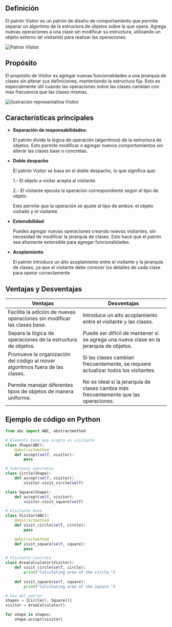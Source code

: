 ## Definición

El patrón Visitor es un patrón de diseño de comportamiento que permite separar un algoritmo de la estructura de objetos sobre la que opera. Agrega nuevas operaciones a una clase sin modificar su estructura, utilizando un objeto externo (el visitante) para realizar las operaciones.

![Patron VIsitor](https://refactoring.guru/images/patterns/diagrams/visitor/structure-es.png)

## Propósito

El propósito de Visitor es agregar nuevas funcionalidades a una jerarquía de clases sin alterar sus definiciones, manteniendo la estructura fija. Esto es especialmente útil cuando las operaciones sobre las clases cambian con más frecuencia que las clases mismas.

![ilustración representativa Visitor](https://refactoring.guru/images/patterns/content/visitor/visitor.png)

## Características principales

* **Separación de responsabilidades:**
   
    El patrón divide la lógica de operación (algoritmos) de la estructura de objetos. Esto permite modificar o agregar nuevos comportamientos sin alterar las clases base o concretas.

* **Doble despacho**
   
    El patrón Visitor se basa en el doble despacho, lo que significa que:

    1.- El objeto a visitar acepta al visitante.
    
    2.- El visitante ejecuta la operación correspondiente según el tipo de objeto.
    
    Esto permite que la operación se ajuste al tipo de ambos: el objeto visitado y el visitante.

* **Extensibilidad**
    
    Puedes agregar nuevas operaciones creando nuevos visitantes, sin necesidad de modificar la jerarquía de clases. Esto hace que el patrón sea altamente extensible para agregar funcionalidades.

* **Acoplamiento**
    
    El patrón introduce un alto acoplamiento entre el visitante y la jerarquía de clases, ya que el visitante debe conocer los detalles de cada clase para operar correctamente

## Ventajas y Desventajas

Ventajas | Desventajas
---------|------------
Facilita la adición de nuevas operaciones sin modificar las clases base.| Introduce un alto acoplamiento entre el visitante y las clases.
Separa la lógica de operaciones de la estructura de objetos.| Puede ser difícil de mantener si se agrega una nueva clase en la jerarquía de objetos.
Promueve la organización del código al mover algoritmos fuera de las clases.| Si las clases cambian frecuentemente, se requiere actualizar todos los visitantes.
Permite manejar diferentes tipos de objetos de manera uniforme.| No es ideal si la jerarquía de clases cambia más frecuentemente que las operaciones.

## Ejemplo de código en Python
```python
from abc import ABC, abstractmethod

# Elemento base que acepta un visitante
class Shape(ABC):
    @abstractmethod
    def accept(self, visitor):
        pass

# Subclases concretas
class Circle(Shape):
    def accept(self, visitor):
        visitor.visit_circle(self)

class Square(Shape):
    def accept(self, visitor):
        visitor.visit_square(self)

# Visitante base
class Visitor(ABC):
    @abstractmethod
    def visit_circle(self, circle):
        pass

    @abstractmethod
    def visit_square(self, square):
        pass

# Visitante concreto
class AreaCalculator(Visitor):
    def visit_circle(self, circle):
        print("Calculating area of the circle.")
    
    def visit_square(self, square):
        print("Calculating area of the square.")

# Uso del patrón
shapes = [Circle(), Square()]
visitor = AreaCalculator()

for shape in shapes:
    shape.accept(visitor)
```